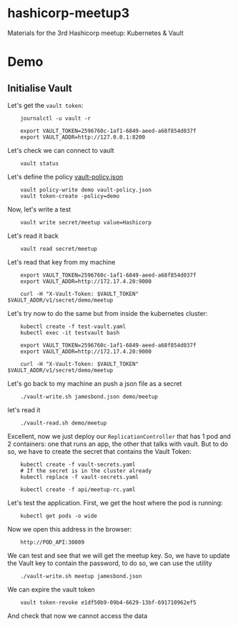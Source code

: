 # hashicorp-meetup3
Materials for the 3rd Hashicorp meetup: Kubernetes &amp; Vault

# Demo


## Initialise Vault

Let's get the `vault token`:

        journalctl -u vault -r

        export VAULT_TOKEN=2596760c-1af1-6849-aeed-a68f854d037f
        export VAULT_ADDR=http://127.0.0.1:8200


Let's check we can connect to vault

        vault status

Let's define the policy [vault-policy.json](vault-helper/utils/vault-policy.json)

        vault policy-write demo vault-policy.json
        vault token-create -policy=demo

Now, let's write a test

        vault write secret/meetup value=Hashicorp


Let's read it back

        vault read secret/meetup


Let's read that key from my machine

        export VAULT_TOKEN=2596760c-1af1-6849-aeed-a68f854d037f
        export VAULT_ADDR=http://172.17.4.20:9000

        curl -H "X-Vault-Token: $VAULT_TOKEN" $VAULT_ADDR/v1/secret/demo/meetup


Let's try now to do the same but from inside the kubernetes cluster:

        kubectl create -f test-vault.yaml
        kubectl exec -it testvault bash

        export VAULT_TOKEN=2596760c-1af1-6849-aeed-a68f854d037f
        export VAULT_ADDR=http://172.17.4.20:9000

        curl -H "X-Vault-Token: $VAULT_TOKEN" $VAULT_ADDR/v1/secret/demo/meetup

Let's go back to my machine an push a json file as a secret

        ./vault-write.sh jamesbond.json demo/meetup

let's read it

        ./vault-read.sh demo/meetup

Excellent, now we just deploy our `ReplicationController` that has 1 pod and 2 containers: one that runs an app, the other that talks with vault. But to do so, we have to create the secret that contains the Vault Token:


        kubectl create -f vault-secrets.yaml
        # If the secret is in the cluster already
        kubectl replace -f vault-secrets.yaml

        kubectl create -f api/meetup-rc.yaml

Let's test the application. First, we get the host where the pod is running:

        kubectl get pods -o wide

Now we open this address in the browser:

        http://POD_API:30009

We can test and see that we will get the meetup key. So, we have to update the Vault key to contain the password, to do so, we can use the utility

        ./vault-write.sh meetup jamesbond.json


We can expire the vault token

        vault token-revoke e1df50b9-09b4-6629-13bf-691710962ef5

And check that now we cannot access the data
